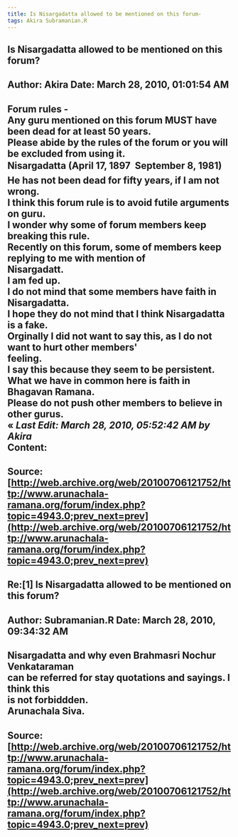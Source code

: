 ```yaml
--- 
title: Is Nisargadatta allowed to be mentioned on this forum-   
tags: Akira Subramanian.R  
---  
```

## Is Nisargadatta allowed to be mentioned on this forum?  
Author: Akira               Date: March 28, 2010, 01:01:54 AM  
---  
Forum rules -   
Any guru mentioned on this forum MUST have been dead for at least 50 years.   
Please abide by the rules of the forum or you will be excluded from using it.   
Nisargadatta (April 17, 1897  September 8, 1981)   
He has not been dead for fifty years, if I am not wrong.   
I think this forum rule is to avoid futile arguments on guru.   
I wonder why some of forum members keep breaking this rule.   
Recently on this forum, some of members keep replying to me with mention of  
Nisargadatt.   
I am fed up.   
I do not mind that some members have faith in Nisargadatta.   
I hope they do not mind that I think Nisargadatta is a fake.   
Orginally I did not want to say this, as I do not want to hurt other members'  
feeling.   
I say this because they seem to be persistent.   
What we have in common here is faith in Bhagavan Ramana.   
Please do not push other members to believe in other gurus.   
« _Last Edit: March 28, 2010, 05:52:42 AM by Akira_  
Content:
 ---  
Source:[http://web.archive.org/web/20100706121752/http://www.arunachala-ramana.org/forum/index.php?topic=4943.0;prev_next=prev](http://web.archive.org/web/20100706121752/http://www.arunachala-ramana.org/forum/index.php?topic=4943.0;prev_next=prev)   
---  

## Re:[1] Is Nisargadatta allowed to be mentioned on this forum?  
Author: Subramanian.R       Date: March 28, 2010, 09:34:32 AM  
---  
Nisargadatta and why even Brahmasri Nochur Venkataraman   
can be referred for stay quotations and sayings. I think this   
is not forbiddden.   
Arunachala Siva.
 ---  
Source:[http://web.archive.org/web/20100706121752/http://www.arunachala-ramana.org/forum/index.php?topic=4943.0;prev_next=prev](http://web.archive.org/web/20100706121752/http://www.arunachala-ramana.org/forum/index.php?topic=4943.0;prev_next=prev)   
---  

